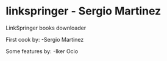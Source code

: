 linkspringer - Sergio Martinez
==============================

LinkSpringer books downloader

First cook by:
	-Sergio Martinez

Some features by:
	-Iker Ocio
